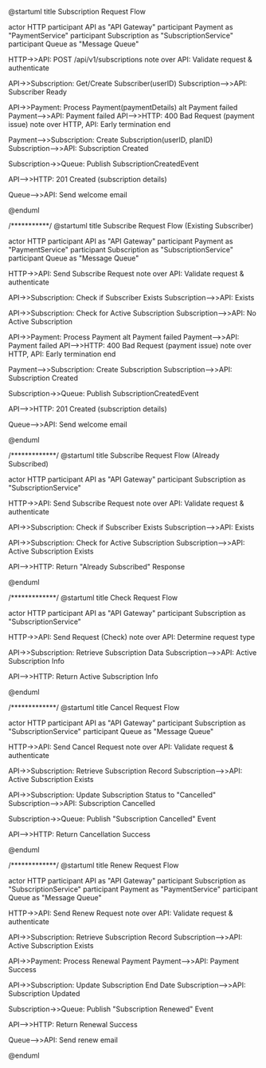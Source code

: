 @startuml
title Subscription Request Flow

actor HTTP
participant API as "API Gateway"
participant Payment as "PaymentService"
participant Subscription as "SubscriptionService"
participant Queue as "Message Queue"

HTTP->>API: POST /api/v1/subscriptions
note over API: Validate request & authenticate

API->>Subscription: Get/Create Subscriber(userID)
Subscription-->>API: Subscriber Ready

API->>Payment: Process Payment(paymentDetails)
alt Payment failed
    Payment-->>API: Payment failed
    API-->>HTTP: 400 Bad Request (payment issue)
    note over HTTP, API: Early termination
end

Payment-->>Subscription: Create Subscription(userID, planID)
Subscription-->>API: Subscription Created

Subscription->>Queue: Publish SubscriptionCreatedEvent

API-->>HTTP: 201 Created (subscription details)

Queue-->>API: Send welcome email  

@enduml


/***********/
@startuml
title Subscribe Request Flow (Existing Subscriber)

actor HTTP
participant API as "API Gateway"
participant Payment as "PaymentService"
participant Subscription as "SubscriptionService"
participant Queue as "Message Queue"

HTTP->>API: Send Subscribe Request
note over API: Validate request & authenticate

API->>Subscription: Check if Subscriber Exists
Subscription-->>API: Exists

API->>Subscription: Check for Active Subscription
Subscription-->>API: No Active Subscription

API->>Payment: Process Payment
alt Payment failed
    Payment-->>API: Payment failed
    API-->>HTTP: 400 Bad Request (payment issue)
    note over HTTP, API: Early termination
end

Payment-->>Subscription: Create Subscription
Subscription-->>API: Subscription Created

Subscription->>Queue: Publish SubscriptionCreatedEvent

API-->>HTTP: 201 Created (subscription details)

Queue-->>API: Send welcome email  

@enduml



/*************/
@startuml
title Subscribe Request Flow (Already Subscribed)

actor HTTP
participant API as "API Gateway"
participant Subscription as "SubscriptionService"

HTTP->>API: Send Subscribe Request
note over API: Validate request & authenticate

API->>Subscription: Check if Subscriber Exists
Subscription-->>API: Exists

API->>Subscription: Check for Active Subscription
Subscription-->>API: Active Subscription Exists

API-->>HTTP: Return "Already Subscribed" Response

@enduml



/*************/
@startuml
title Check Request Flow

actor HTTP
participant API as "API Gateway"
participant Subscription as "SubscriptionService"

HTTP->>API: Send Request (Check)
note over API: Determine request type

API->>Subscription: Retrieve Subscription Data
Subscription-->>API: Active Subscription Info

API-->>HTTP: Return Active Subscription Info

@enduml


/*************/
@startuml
title Cancel Request Flow

actor HTTP
participant API as "API Gateway"
participant Subscription as "SubscriptionService"
participant Queue as "Message Queue"

HTTP->>API: Send Cancel Request
note over API: Validate request & authenticate

API->>Subscription: Retrieve Subscription Record
Subscription-->>API: Active Subscription Exists

API->>Subscription: Update Subscription Status to "Cancelled"
Subscription-->>API: Subscription Cancelled

Subscription->>Queue: Publish "Subscription Cancelled" Event

API-->>HTTP: Return Cancellation Success

@enduml


/*************/
@startuml
title Renew Request Flow

actor HTTP
participant API as "API Gateway"
participant Subscription as "SubscriptionService"
participant Payment as "PaymentService"
participant Queue as "Message Queue"

HTTP->>API: Send Renew Request
note over API: Validate request & authenticate

API->>Subscription: Retrieve Subscription Record
Subscription-->>API: Active Subscription Exists

API->>Payment: Process Renewal Payment
Payment-->>API: Payment Success

API->>Subscription: Update Subscription End Date
Subscription-->>API: Subscription Updated

Subscription->>Queue: Publish "Subscription Renewed" Event

API-->>HTTP: Return Renewal Success

Queue-->>API: Send renew email

@enduml

